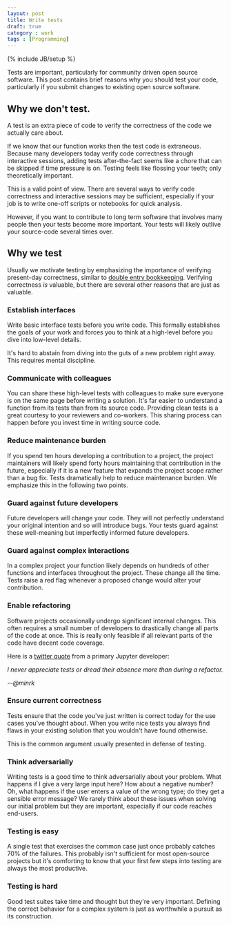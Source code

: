 ```yaml
---
layout: post
title: Write tests
draft: true
category : work
tags : [Programming]
---
```

{% include JB/setup %}

Tests are important, particularly for community driven open source software.
This post contains brief reasons why you should test your code, particularly if
you submit changes to existing open source software.

## Why we don't test.

A test is an extra piece of code to verify the correctness of the code we
actually care about.

If we know that our function works then the test code is extraneous.  Because
many developers today verify code correctness through interactive sessions,
adding tests after-the-fact seems like a chore that can be skipped if time
pressure is on.  Testing feels like flossing your teeth; only theoretically
important.

This is a valid point of view. There are several ways to verify code
correctness and interactive sessions may be sufficient, especially if your job
is to write one-off scripts or notebooks for quick analysis.

However, if you want to contribute to long term software that involves many
people then your tests become more important.  Your tests will likely outlive
your source-code several times over.

## Why we test

Usually we motivate testing by emphasizing the importance of verifying
present-day correctness, similar to [double entry
bookkeeping](https://en.wikipedia.org/wiki/Double-entry_bookkeeping_system).
Verifying correctness *is* valuable, but there are several other reasons that
are just as valuable.

### Establish interfaces

Write basic interface tests before you write code.  This formally establishes
the goals of your work and forces you to think at a high-level before you dive
into low-level details.

It's hard to abstain from diving into the guts of a new problem right away.
This requires mental discipline.

### Communicate with colleagues

You can share these high-level tests with colleagues to make sure everyone is
on the same page before writing a solution.  It's far easier to understand a
function from its tests than from its source code.  Providing clean tests is a
great courtesy to your reviewers and co-workers.  This sharing process can
happen before you invest time in writing source code.

### Reduce maintenance burden

If you spend ten hours developing a contribution to a project, the project
maintainers will likely spend forty hours maintaining that contribution in the
future, especially if it is a new feature that expands the project scope rather
than a bug fix.  Tests dramatically help to reduce maintenance burden.  We
emphasize this in the following two points.

### Guard against future developers

Future developers will change your code.  They will not perfectly understand
your original intention and so will introduce bugs.  Your tests guard against
these well-meaning but imperfectly informed future developers.

### Guard against complex interactions

In a complex project your function likely depends on hundreds of other
functions and interfaces throughout the project.  These change all the time.
Tests raise a red flag whenever a proposed change would alter your
contribution.

### Enable refactoring

Software projects occasionally undergo significant internal changes.  This
often requires a small number of developers to drastically change all parts of
the code at once.  This is really only feasible if all relevant parts of the
code have decent code coverage.

Here is a [twitter quote](https://twitter.com/minrk/status/505111560394530816)
from a primary Jupyter developer:

*I never appreciate tests or dread their absence more than during a refactor.*

*--@minrk*

### Ensure current correctness

Tests ensure that the code you've just written is correct today for the use
cases you've thought about.  When you write nice tests you always find flaws in
your existing solution that you wouldn't have found otherwise.

This is the common argument usually presented in defense of testing.

### Think adversarially

Writing tests is a good time to think adversarially about your problem.  What
happens if I give a very large input here?  How about a negative number?  Oh,
what happens if the user enters a value of the wrong type; do they get a
sensible error message?  We rarely think about these issues when solving our
initial problem but they are important, especially if our code reaches
end-users.

### Testing is easy

A single test that exercises the common case just once probably catches 70% of
the failures.  This probably isn't sufficient for most open-source projects but
it's comforting to know that your first few steps into testing are always the
most productive.

### Testing is hard

Good test suites take time and thought but they're very important.  Defining
the correct behavior for a complex system is just as worthwhile a pursuit as
its construction.
